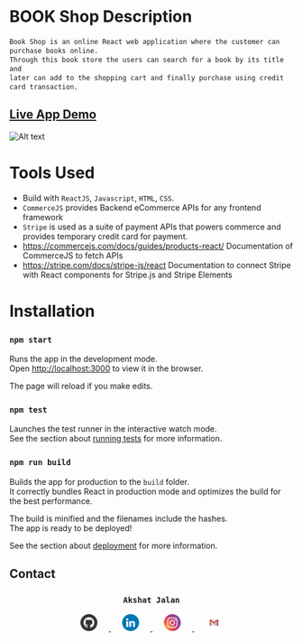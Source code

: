 # BOOK Shop Description
    Book Shop is an online React web application where the customer can purchase books online.
    Through this book store the users can search for a book by its title and
    later can add to the shopping cart and finally purchase using credit card transaction.
    
 ##   [Live App Demo](https://akshatbookstore.netlify.app/)
 
 
 ![Alt text](https://github.com/Akshatjalan/Book-store-Reactjs/blob/main/src/assets/Web.jpg?raw=true "Main Page")

# Tools Used

- Build with `ReactJS`, `Javascript`, `HTML`, `CSS`.
- `CommerceJS` provides Backend eCommerce APIs for any frontend framework
- `Stripe` is used as a suite of payment APIs that powers commerce and provides temporary credit card for payment.
- https://commercejs.com/docs/guides/products-react/ Documentation of CommerceJS to fetch APIs
- https://stripe.com/docs/stripe-js/react Documentation to connect Stripe with React components for Stripe.js and Stripe Elements


# Installation 

### `npm start`

Runs the app in the development mode.<br>
Open [http://localhost:3000](http://localhost:3000) to view it in the browser.

The page will reload if you make edits.<br>

### `npm test`

Launches the test runner in the interactive watch mode.<br>
See the section about [running tests](#running-tests) for more information.

### `npm run build`

Builds the app for production to the `build` folder.<br>
It correctly bundles React in production mode and optimizes the build for the best performance.

The build is minified and the filenames include the hashes.<br>
The app is ready to be deployed!

See the section about [deployment](#deployment) for more information.

## Contact 
 <h3 align="center">
  <code> Akshat Jalan </code>
</h3>
  <p align="center"> 

  <a href="https://github.com/Akshatjalan">
    <img src="https://github.com/Akshatjalan/akshat/blob/master/Color/Github.svg" width="30" height="30" hspace="20">
  </a>

  <a href="https://www.linkedin.com/in/akshat-jalan/">
    <img src="https://github.com/Akshatjalan/akshat/blob/master/Color/LinkedIN.svg" width="30" height="30" hspace="20">
  </a>

  <a href="https://www.instagram.com/akshatxjalan/">
    <img src="https://github.com/Akshatjalan/akshat/blob/master/Color/Instagram.svg" width="30" height="30" hspace="20">
  </a>
    <a href="mailto:jalanakshat2@gmail.com">
    <img src="https://github.com/Akshatjalan/akshat/blob/master/Color/Gmail.svg"  width="30" height="30" hspace="20">
  </a>

</p>

